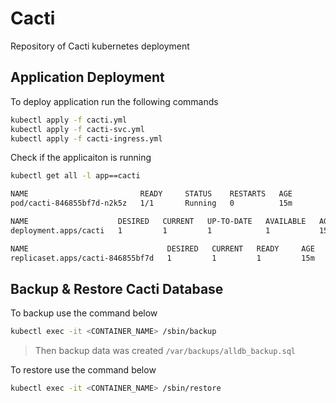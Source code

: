 # Cacti
Repository of Cacti kubernetes deployment

## Application Deployment

To deploy application run the following commands
```sh
kubectl apply -f cacti.yml       
kubectl apply -f cacti-svc.yml 
kubectl apply -f cacti-ingress.yml
```

Check if the applicaiton is running
```sh
kubectl get all -l app==cacti
```
```sh
NAME                         READY     STATUS    RESTARTS   AGE
pod/cacti-846855bf7d-n2k5z   1/1       Running   0          15m

NAME                    DESIRED   CURRENT   UP-TO-DATE   AVAILABLE   AGE
deployment.apps/cacti   1         1         1            1           15m

NAME                               DESIRED   CURRENT   READY     AGE
replicaset.apps/cacti-846855bf7d   1         1         1         15m
```

## Backup & Restore Cacti Database

To backup use the command below

```sh
kubectl exec -it <CONTAINER_NAME> /sbin/backup
```

> Then backup data was created `/var/backups/alldb_backup.sql`

To restore use the command below
```sh
kubectl exec -it <CONTAINER_NAME> /sbin/restore
```